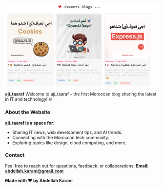 
<img src="images/readme_img1.png">

**aji_taaraf**
Welcome to aji_taaraf – the first Moroccan blog sharing the latest in IT and technology! 🌐



### About the Website
<strong>aji_taaraf is a space for:</strong>
<ul>
  <li>Sharing IT news, web development tips, and AI trends.</li>
  <li>Connecting with the Moroccan tech community.</li>
  <li>Exploring topics like design, cloud computing, and more.</li>
</ul>

### Contact

Feel free to reach out for questions, feedback, or collaborations: **Email: abdellah.karani@gmail.com**


**Made with ❤️ by Abdellah Karani**
